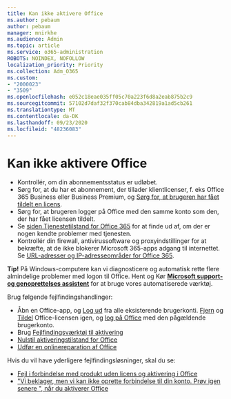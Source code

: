 ```yaml
---
title: Kan ikke aktivere Office
ms.author: pebaum
author: pebaum
manager: mnirkhe
ms.audience: Admin
ms.topic: article
ms.service: o365-administration
ROBOTS: NOINDEX, NOFOLLOW
localization_priority: Priority
ms.collection: Adm_O365
ms.custom:
- "2000023"
- "3509"
ms.openlocfilehash: e052c18eae035ff05c70a223f6d8a2eab875b2c9
ms.sourcegitcommit: 57102d7daf32f370cab84dba342819a1ad5cb261
ms.translationtype: MT
ms.contentlocale: da-DK
ms.lasthandoff: 09/23/2020
ms.locfileid: "48236083"
---
```

# <a name="unable-to-activate-office"></a>Kan ikke aktivere Office

- Kontrollér, om din abonnementsstatus er udløbet.
- Sørg for, at du har et abonnement, der tillader klientlicenser, f. eks Office 365 Business eller Business Premium, og [Sørg for, at brugeren har fået tildelt en licens](https://docs.microsoft.com/microsoft-365/admin/subscriptions-and-billing/assign-licenses-to-users).
- Sørg for, at brugeren logger på Office med den samme konto som den, der har fået licensen tildelt.
- Se [siden Tjenestetilstand for Office 365](https://docs.microsoft.com/office365/enterprise/view-service-health) for at finde ud af, om der er nogen kendte problemer med tjenesten.
- Kontrollér din firewall, antivirussoftware og proxyindstillinger for at bekræfte, at de ikke blokerer Microsoft 365-apps adgang til internettet. Se [URL-adresser og IP-adresseområder for Office 365](https://docs.microsoft.com/office365/enterprise/urls-and-ip-address-ranges "Office 365-URL-adresser og IP-adresseintervaller").

**Tip!** På Windows-computere kan vi diagnosticere og automatisk rette flere almindelige problemer med logon til Office. Hent og Kør  **[Microsoft support-og genoprettelses assistent](https://aka.ms/SaRA-OfficeSignInScenario)** for at bruge vores automatiserede værktøj.

Brug følgende fejlfindingshandlinger:

- Åbn en Office-app, og [Log ud](https://support.office.com/article/5a20dc11-47e9-4b6f-945d-478cb6d92071) fra alle eksisterende brugerkonti. [Fjern](https://docs.microsoft.com/microsoft-365/admin/manage/remove-licenses-from-users) og [Tildel](https://docs.microsoft.com/microsoft-365/admin/manage/assign-licenses-to-users) Office-licensen igen, og [log på Office](https://support.office.com/article/628ea040-f265-49de-b986-be09c3ebf8a9) med den pågældende brugerkonto.
- Brug [Fejlfindingsværktøj til aktivering](https://aka.ms/SARA-OfficeActivation-Alchemy)
- [Nulstil aktiveringstilstand for Office](https://docs.microsoft.com/office365/troubleshoot/activation/reset-office-365-proplus-activation-state "Nulstil Office-aktiveringstilstand")
- [Udfør en onlinereparation af Office](https://support.office.com/Article/7821d4b6-7c1d-4205-aa0e-a6b40c5bb88b?wt.mc_id=Alchemy_ClientDIA)

Hvis du vil have yderligere fejlfindingsløsninger, skal du se:  

- [Fejl i forbindelse med produkt uden licens og aktivering i Office](https://support.office.com/Article/0d23d3c0-c19c-4b2f-9845-5344fedc4380?wt.mc_id=Alchemy_ClientDIA)
- ["Vi beklager, men vi kan ikke oprette forbindelse til din konto. Prøv igen senere ", når du aktiverer Office](https://docs.microsoft.com/office/troubleshoot/activation-installation/issue-when-activate-office-from-office-365)